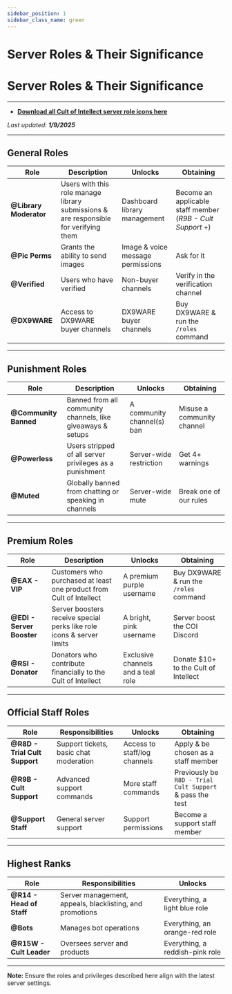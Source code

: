 ```yaml
---
sidebar_position: 1
sidebar_class_name: green
---
```


# Server Roles & Their Significance

# **Server Roles & Their Significance**

---

- **[Download all Cult of Intellect server role icons here](https://cultofintellect.com/docs/General/Discord/Downloads/RoleIcons/OfficialCoIRoleIcons.rar)**

_Last updated: **1/9/2025**_

---

## General Roles

| Role                  | Description                                                                                  | Unlocks                         | Obtaining                                                                                          |
|-----------------------|----------------------------------------------------------------------------------------------|---------------------------------|---------------------------------------------------------------------------------------------------|
| **@Library Moderator** | Users with this role manage library submissions & are responsible for verifying them        | Dashboard library management   | Become an applicable staff member (_R9B - Cult Support_ +)                                        |
| **@Pic Perms**         | Grants the ability to send images                                                           | Image & voice message permissions | Ask for it                                                                                       |
| **@Verified**          | Users who have verified                                                                     | Non-buyer channels             | Verify in the verification channel                                                               |
| **@DX9WARE**           | Access to DX9WARE buyer channels                                                           | DX9WARE buyer channels         | Buy DX9WARE & run the `/roles` command                                                           |

---

## Punishment Roles

| Role                  | Description                                                                                  | Unlocks                         | Obtaining                                                                                          |
|-----------------------|----------------------------------------------------------------------------------------------|---------------------------------|---------------------------------------------------------------------------------------------------|
| **@Community Banned** | Banned from all community channels, like giveaways & setups                                  | A community channel(s) ban      | Misuse a community channel                                                                       |
| **@Powerless**         | Users stripped of all server privileges as a punishment                                     | Server-wide restriction         | Get 4+ warnings                                                                                  |
| **@Muted**             | Globally banned from chatting or speaking in channels                                       | Server-wide mute                | Break one of our rules                                                                           |

---

## Premium Roles

| Role                  | Description                                                                                  | Unlocks                         | Obtaining                                                                                          |
|-----------------------|----------------------------------------------------------------------------------------------|---------------------------------|---------------------------------------------------------------------------------------------------|
| **@EAX - VIP**         | Customers who purchased at least one product from Cult of Intellect                        | A premium purple username       | Buy DX9WARE & run the `/roles` command                                                           |
| **@EDI - Server Booster** | Server boosters receive special perks like role icons & server limits                    | A bright, pink username         | Server boost the COI Discord                                                                     |
| **@RSI - Donator**     | Donators who contribute financially to the Cult of Intellect                                | Exclusive channels and a teal role | Donate $10+ to the Cult of Intellect                                                             |

---

## Official Staff Roles

| Role                  | Responsibilities                                                                            | Unlocks                         | Obtaining                                                                                          |
|-----------------------|----------------------------------------------------------------------------------------------|---------------------------------|---------------------------------------------------------------------------------------------------|
| **@R8D - Trial Cult Support** | Support tickets, basic chat moderation                                              | Access to staff/log channels    | Apply & be chosen as a staff member                                                              |
| **@R9B - Cult Support** | Advanced support commands                                                                 | More staff commands             | Previously be `R8D - Trial Cult Support` & pass the test                                         |
| **@Support Staff**     | General server support                                                                     | Support permissions             | Become a support staff member                                                                    |

---

## Highest Ranks

| Role                  | Responsibilities                                                                            | Unlocks                         |
|-----------------------|----------------------------------------------------------------------------------------------|---------------------------------|
| **@R14 - Head of Staff** | Server management, appeals, blacklisting, and promotions                                  | Everything, a light blue role  |
| **@Bots**              | Manages bot operations                                                                     | Everything, an orange-red role |
| **@R15W - Cult Leader** | Oversees server and products                                                              | Everything, a reddish-pink role|

---

**Note:** Ensure the roles and privileges described here align with the latest server settings.
